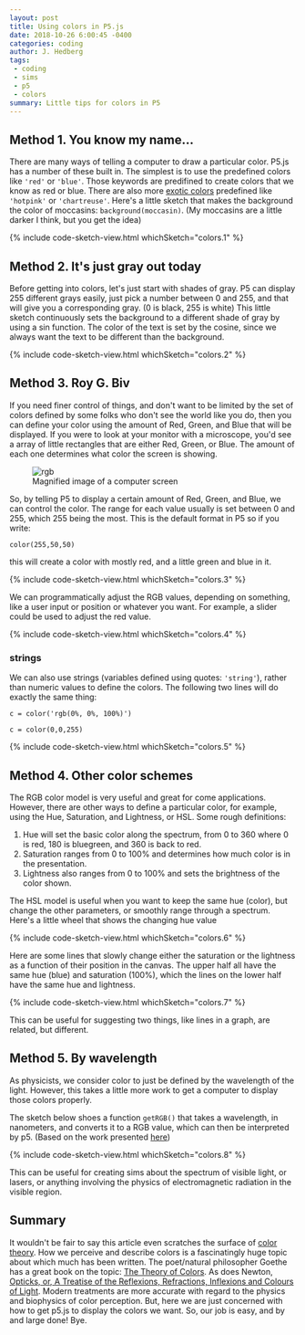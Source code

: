 ```yaml
---
layout: post
title: Using colors in P5.js
date: 2018-10-26 6:00:45 -0400
categories: coding
author: J. Hedberg
tags:
 - coding
 - sims
 - p5
 - colors
summary: Little tips for colors in P5
---
```


## Method 1. You know my name...

There are many ways of telling a computer to draw a particular color. P5.js has a number of these built in. The simplest is to use the predefined colors like `'red'` or `'blue'`. Those keywords are predifined to create colors that we know as red or blue. There are also more [exotic colors](https://htmlcolorcodes.com/color-names/) predefined like `'hotpink'` or `'chartreuse'`. Here's a little sketch that makes the background the color of moccasins: `background(moccasin)`. (My moccasins are a little darker I think, but you get the idea)

{% include code-sketch-view.html whichSketch="colors.1" %}

## Method 2. It's just gray out today

Before getting into colors, let's just start with shades of gray. P5 can display 255 different grays easily, just pick a number between 0 and 255, and that will give you a corresponding gray. (0 is black, 255 is white) This little sketch continuously sets the background to a different shade of gray by using a sin function. The color of the text is set by the cosine, since we always want the text to be different than the background.

{% include code-sketch-view.html whichSketch="colors.2" %}


## Method 3. Roy G. Biv

If you need finer control of things, and don't want to be limited by the set of colors defined by some folks who don't see the world like you do, then you can define your color using the amount of Red, Green, and Blue that will be displayed. If you were to look at your monitor with a microscope, you'd see a array of little rectangles that are either Red, Green, or Blue. The amount of each one determines what color the screen is showing.


<figure class="figure col-lg-6 col-sm-12 float-left">
<img class="figure-img img-fluid rounded" src="{{site.baseurl}}/post-imgs/rgb.jpg" alt="rgb" />
  <figcaption class="figure-caption">Magnified image of a computer screen</figcaption>
</figure>

So, by telling P5 to display a certain amount of Red, Green, and Blue, we can control the color. The range for each value usually is set between 0 and 255, which 255 being the most. This is the default format in P5 so if you write:

`color(255,50,50)`

this will create a color with mostly red, and a little green and blue in it.

{% include code-sketch-view.html whichSketch="colors.3" %}

We can programmatically adjust the RGB values, depending on something, like a user input or position or whatever you want. For example, a slider could be used to adjust the red value.

{% include code-sketch-view.html whichSketch="colors.4" %}

### strings

We can also use strings (variables defined using quotes: `'string'`), rather than numeric values to define the colors. The following two lines will do exactly the same thing:

`c = color('rgb(0%, 0%, 100%)')`

`c = color(0,0,255)`


{% include code-sketch-view.html whichSketch="colors.5" %}


## Method 4. Other color schemes

The RGB color model is very useful and great for come applications. However, there are other ways to define a particular color, for example, using the Hue, Saturation, and Lightness, or HSL. Some rough definitions:

1. Hue will set the basic color along the spectrum, from 0 to 360 where 0 is red, 180 is bluegreen, and 360 is back to red.
2. Saturation ranges from 0 to 100% and determines how much color is in the presentation.
3. Lightness also ranges from 0 to 100% and sets the brightness of the color shown.

The HSL model is useful when you want to keep the same hue (color), but change the other parameters, or smoothly range through a spectrum. Here's a little wheel that shows the changing hue value

{% include code-sketch-view.html whichSketch="colors.6" %}

Here are some lines that slowly change either the saturation or the lightness as a function of their position in the canvas. The upper half all have the same hue (blue) and saturation (100%), which the lines on the lower half have the same hue and lightness.

{% include code-sketch-view.html whichSketch="colors.7" %}

This can be useful for suggesting two things, like lines in a graph, are related, but different.

## Method 5. By wavelength

As physicists, we consider color to just be defined by the wavelength of the light. However, this takes a little more work to get a computer to display those colors properly.

The sketch below shoes a function `getRGB()` that takes a wavelength, in nanometers, and converts it to a RGB value, which can then be interpreted by p5. (Based on the work presented [here](http://www.efg2.com/Lab/ScienceAndEngineering/Spectra.htm))

{% include code-sketch-view.html whichSketch="colors.8" %}

This can be useful for creating sims about the spectrum of visible light, or lasers, or anything involving the physics of electromagnetic radiation in the visible region.

## Summary

It wouldn't be fair to say this article even scratches the surface of [color theory](https://en.wikipedia.org/wiki/Color_theory). How we perceive and describe colors is a fascinatingly huge topic about which much has been written. The poet/natural philosopher Goethe has a great book on the topic: [The Theory of Colors](https://en.wikipedia.org/wiki/Theory_of_Colours). As does Newton, [Opticks, or, A Treatise of the Reflexions, Refractions, Inflexions and Colours of Light](https://archive.org/details/Optics_285). Modern treatments are more accurate with regard to the physics and biophysics of color perception. But, here we are just concerned with how to get p5.js to display the colors we want. So, our job is easy, and by and large done! Bye.
